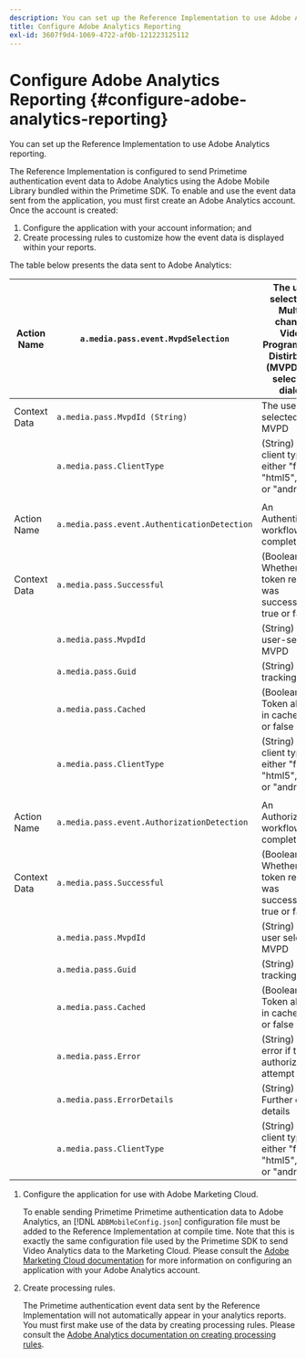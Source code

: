 ```yaml
---
description: You can set up the Reference Implementation to use Adobe Analytics reporting.
title: Configure Adobe Analytics Reporting
exl-id: 3607f9d4-1069-4722-af0b-121223125112
---
```

# Configure Adobe Analytics Reporting {#configure-adobe-analytics-reporting}

You can set up the Reference Implementation to use Adobe Analytics reporting.

The Reference Implementation is configured to send Primetime authentication event data to Adobe Analytics using the Adobe Mobile Library bundled within the Primetime SDK. To enable and use the event data sent from the application, you must first create an Adobe Analytics account. Once the account is created:

1. Configure the application with your account information; and
1. Create processing rules to customize how the event data is displayed within your reports.

The table below presents the data sent to Adobe Analytics:

|  Action Name  | `a.media.pass.event.MvpdSelection`  | The user selected a Multi-channel Video Programming Distirbutor (MVPD) in a selection dialog  |
|---|---|---|
|  Context Data  | `a.media.pass.MvpdId (String)`  | The user-selected MVPD  |
|  | `a.media.pass.ClientType`  | (String) The client type as either "flash", "html5", "ios", or "android"  |
|  | | |
|  Action Name  | `a.media.pass.event.AuthenticationDetection`  | An Authentication workflow completed  |
|  Context Data  | `a.media.pass.Successful`  | (Boolean) Whether the token request was successful, true or false  |
|  | `a.media.pass.MvpdId`  | (String) The user-selected MVPD  |
|  | `a.media.pass.Guid`  | (String) A tracking ID  |
|  | `a.media.pass.Cached`  | (Boolean) Token already in cache, true or false  |
|  | `a.media.pass.ClientType`  | (String) The client type as either "flash", "html5", "ios", or "android"  |
|  | | |
|  Action Name  | `a.media.pass.event.AuthorizationDetection`  | An Authorization workflow completed  |
|  Context Data  | `a.media.pass.Successful`  | (Boolean) Whether the token request was successful, true or false  |
|  | `a.media.pass.MvpdId`  | (String) The user selected MVPD  |
|  | `a.media.pass.Guid`  | (String) A tracking ID  |
|  | `a.media.pass.Cached`  | (Boolean) Token already in cache, true or false  |
|  | `a.media.pass.Error`  | (String) The error if the authorization attempt failed  |
|  | `a.media.pass.ErrorDetails`  | (String) Further error details  |
|  | `a.media.pass.ClientType`  | (String) The client type as either "flash", "html5", "ios", or "android"  |

1. Configure the application for use with Adobe Marketing Cloud.

   To enable sending Primetime Primetime authentication data to Adobe Analytics, an [!DNL `ADBMobileConfig.json`] configuration file must be added to the Reference Implementation at compile time. Note that this is exactly the same configuration file used by the Primetime SDK to send Video Analytics data to the Marketing Cloud. Please consult the [Adobe Marketing Cloud documentation](https://microsite.omniture.com/t2/help/en_US/reference/) for more information on configuring an application with your Adobe Analytics account.
1. Create processing rules.

   The Primetime authentication event data sent by the Reference Implementation will not automatically appear in your analytics reports. You must first make use of the data by creating processing rules. Please consult the [Adobe Analytics documentation on creating processing rules](https://microsite.omniture.com/t2/help/en_US/reference/processing_rules.html).
